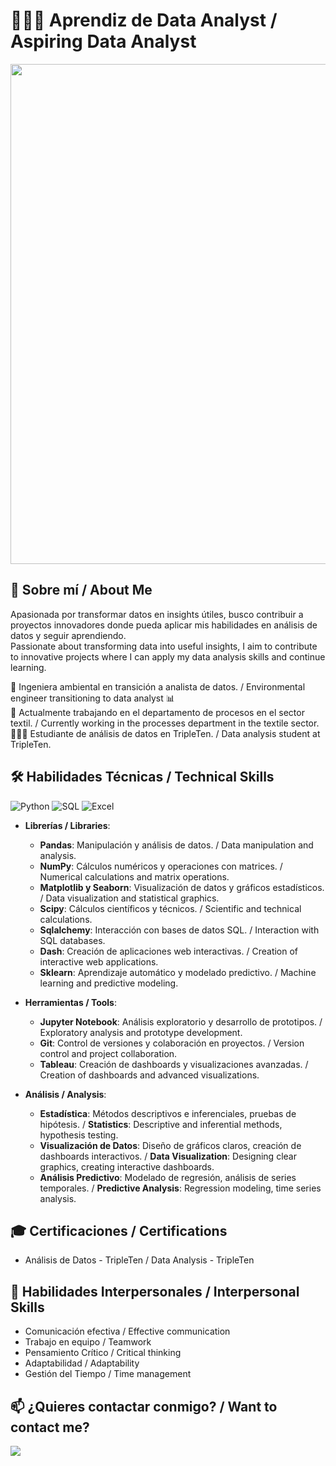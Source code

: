 # 👩🏻‍💻 Aprendiz de Data Analyst / Aspiring Data Analyst

<div id="header" align="center">
  <img decoding="async" src="tu_imagen_banner.png" width="800"/>
</div>

## 🌟 Sobre mí / About Me
Apasionada por transformar datos en insights útiles, busco contribuir a proyectos innovadores donde pueda aplicar mis habilidades en análisis de datos y seguir aprendiendo.  
Passionate about transforming data into useful insights, I aim to contribute to innovative projects where I can apply my data analysis skills and continue learning.

🌱 Ingeniera ambiental en transición a analista de datos. / Environmental engineer transitioning to data analyst 📊  
🧵 Actualmente trabajando en el departamento de procesos en el sector textil. / Currently working in the processes department in the textile sector.  
👩🏼‍💻 Estudiante de análisis de datos en TripleTen. / Data analysis student at TripleTen.

## 🛠️ Habilidades Técnicas / Technical Skills
<div id="header" align="left">
    <img decoding="async" src="..." alt="Python"/>
    <img decoding="async" src="..." alt="SQL"/>
    <img decoding="async" src="..." alt="Excel"/>
</div>

- **Librerías / Libraries**:
  - **Pandas**: Manipulación y análisis de datos. / Data manipulation and analysis.
  - **NumPy**: Cálculos numéricos y operaciones con matrices. / Numerical calculations and matrix operations.
  - **Matplotlib y Seaborn**: Visualización de datos y gráficos estadísticos. / Data visualization and statistical graphics.
  - **Scipy**: Cálculos científicos y técnicos. / Scientific and technical calculations.
  - **Sqlalchemy**: Interacción con bases de datos SQL. / Interaction with SQL databases.
  - **Dash**: Creación de aplicaciones web interactivas. / Creation of interactive web applications.
  - **Sklearn**: Aprendizaje automático y modelado predictivo. / Machine learning and predictive modeling.

- **Herramientas / Tools**:
  - **Jupyter Notebook**: Análisis exploratorio y desarrollo de prototipos. / Exploratory analysis and prototype development.
  - **Git**: Control de versiones y colaboración en proyectos. / Version control and project collaboration.
  - **Tableau**: Creación de dashboards y visualizaciones avanzadas. / Creation of dashboards and advanced visualizations.

- **Análisis / Analysis**:
  - **Estadística**: Métodos descriptivos e inferenciales, pruebas de hipótesis. / **Statistics**: Descriptive and inferential methods, hypothesis testing.
  - **Visualización de Datos**: Diseño de gráficos claros, creación de dashboards interactivos. / **Data Visualization**: Designing clear graphics, creating interactive dashboards.
  - **Análisis Predictivo**: Modelado de regresión, análisis de series temporales. / **Predictive Analysis**: Regression modeling, time series analysis.

## 🎓 Certificaciones / Certifications
- Análisis de Datos - TripleTen / Data Analysis - TripleTen

## 🤝 Habilidades Interpersonales / Interpersonal Skills
- Comunicación efectiva / Effective communication
- Trabajo en equipo / Teamwork
- Pensamiento Crítico / Critical thinking
- Adaptabilidad / Adaptability
- Gestión del Tiempo / Time management

## 📫 ¿Quieres contactar conmigo? / Want to contact me?
[![](https://img.shields.io/badge/LinkedIn-0077B5?style=for-the-badge&logo=linkedin&logoColor=white)](https://www.linkedin.com/in/maria-juliana-ramirez-zuluaga/)
